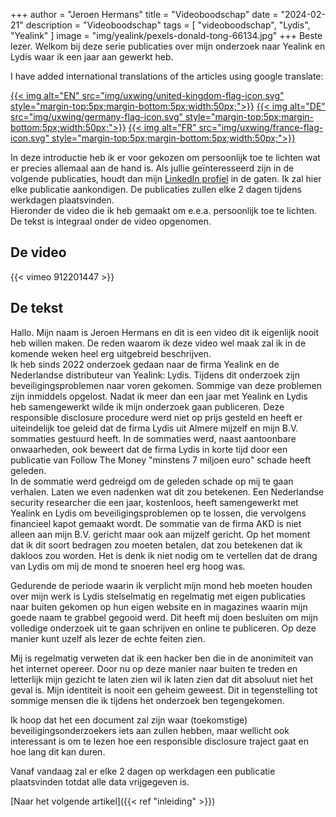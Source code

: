 +++
author = "Jeroen Hermans"
title = "Videoboodschap"
date = "2024-02-21"
description = "Videoboodschap"
tags = [
    "videoboodschap", "Lydis", "Yealink"
]
image = "img/yealink/pexels-donald-tong-66134.jpg"
+++
Beste lezer. Welkom bij deze serie publicaties over mijn onderzoek naar Yealink en Lydis waar ik een jaar aan gewerkt heb.
<!--more-->
I have added international translations of the articles using google translate:  

[{{< img alt="EN" src="img/uxwing/united-kingdom-flag-icon.svg" style="margin-top:5px;margin-bottom:5px;width:50px;">}}](https://cloudaware-eu.translate.goog/yealink/video_boodschap/?_x_tr_sl=nl&_x_tr_tl=en&_x_tr_hl=nl&_x_tr_pto=wapp)
[{{< img alt="DE" src="img/uxwing/germany-flag-icon.svg" style="margin-top:5px;margin-bottom:5px;width:50px;">}}](https://cloudaware-eu.translate.goog/yealink/video_boodschap/?_x_tr_sl=nl&_x_tr_tl=de&_x_tr_hl=nl&_x_tr_pto=wapp)
[{{< img alt="FR" src="img/uxwing/france-flag-icon.svg" style="margin-top:5px;margin-bottom:5px;width:50px;">}}](https://cloudaware-eu.translate.goog/yealink/video_boodschap/?_x_tr_sl=nl&_x_tr_tl=fr&_x_tr_hl=nl&_x_tr_pto=wapp)  

In deze introductie heb ik er voor gekozen om persoonlijk toe te lichten wat er precies allemaal aan de hand is. Als 
jullie geïnteresseerd zijn in de volgende publicaties, houdt dan mijn [LinkedIn profiel](https://www.linkedin.com/in/jeroenhermans/)
in de gaten. Ik zal hier elke publicatie aankondigen. De publicaties zullen elke 2 dagen tijdens werkdagen plaatsvinden.  
Hieronder de video die ik heb gemaakt om e.e.a. persoonlijk toe te lichten. De tekst is integraal onder de video opgenomen.

## De video
{{< vimeo 912201447 >}}
## De tekst

Hallo. Mijn naam is Jeroen Hermans en dit is een video dit ik eigenlijk nooit heb willen maken. De reden waarom ik deze 
video wel maak zal ik in de komende weken heel erg uitgebreid beschrijven.  
Ik heb sinds 2022 onderzoek gedaan naar de firma Yealink en de Nederlandse distributeur van Yealink: Lydis. Tijdens dit 
onderzoek zijn beveiligingsproblemen naar voren gekomen. Sommige van deze problemen zijn inmiddels opgelost. Nadat ik 
meer dan een jaar met Yealink en Lydis heb samengewerkt wilde ik mijn onderzoek gaan publiceren. Deze responsible 
disclosure procedure werd niet op prijs gesteld en heeft er uiteindelijk toe geleid dat de firma Lydis uit Almere 
mijzelf en mijn B.V. sommaties gestuurd heeft. In de sommaties werd, naast aantoonbare onwaarheden, ook beweert dat de 
firma Lydis in korte tijd door een publicatie van Follow The Money "minstens 7 miljoen euro" schade heeft geleden.  
In de sommatie werd gedreigd om de geleden schade op mij te gaan verhalen. Laten we even nadenken wat dit zou betekenen. 
Een Nederlandse security researcher die een jaar, kostenloos, heeft samengewerkt met Yealink en Lydis om 
beveiligingsproblemen op te lossen, die vervolgens financieel kapot gemaakt wordt. De sommatie van de firma AKD is niet 
alleen aan mijn B.V. gericht maar ook aan mijzelf gericht. Op het moment dat ik dit soort bedragen zou moeten betalen, dat zou 
betekenen dat ik dakloos zou worden. Het is denk ik niet nodig om te vertellen dat de drang van Lydis om mij de mond te 
snoeren heel erg hoog was.  

Gedurende de periode waarin ik verplicht mijn mond heb moeten houden over mijn werk is Lydis stelselmatig en regelmatig
met eigen publicaties naar buiten gekomen op hun eigen website en in magazines waarin mijn goede naam te grabbel gegooid
werd. Dit heeft mij doen besluiten om mijn volledige onderzoek uit te gaan schrijven en online te publiceren. Op deze 
manier kunt uzelf als lezer de echte feiten zien.  

Mij is regelmatig verweten dat ik een hacker ben die in de anonimiteit van het internet opereer. Door nu op deze manier
naar buiten te treden en letterlijk mijn gezicht te laten zien wil ik laten zien dat dit absoluut niet het geval is.
Mijn identiteit is nooit een geheim geweest. Dit in tegenstelling tot sommige mensen die ik tijdens het onderzoek ben 
tegengekomen. 

Ik hoop dat het een document zal zijn waar (toekomstige) beveiligingsonderzoekers iets aan zullen hebben, maar wellicht 
ook interessant is om te lezen hoe een responsible disclosure traject gaat en hoe lang dit kan duren.  

Vanaf vandaag zal er elke 2 dagen op werkdagen een publicatie plaatsvinden totdat alle data vrijgegeven is.

[Naar het volgende artikel]({{< ref "inleiding" >}})
